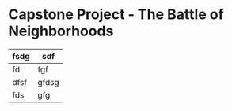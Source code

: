 # Capstone Project - The Battle of Neighborhoods



|fsdg|sdf|
|---|---|
|fd|fgf|
|dfsf|gfdsg|
|fds|gfg|
